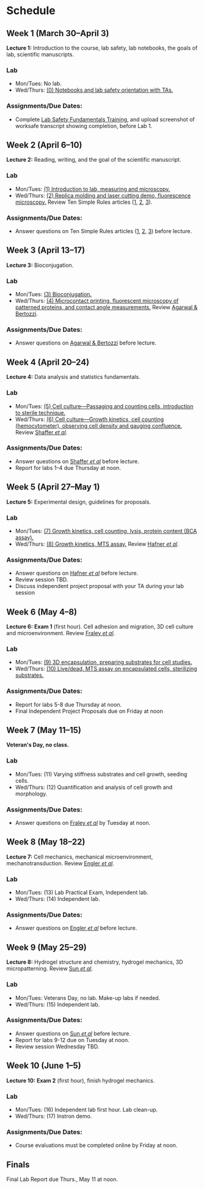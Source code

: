 # Schedule

## Week 1 (March 30–April 3)

**Lecture 1:** Introduction to the course, lab safety, lab notebooks, the goals of lab, scientific manuscripts.

### Lab

- Mon/Tues: No lab.
- Wed/Thurs: [(0) Notebooks and lab safety orientation with TAs.](lab0.html)

### Assignments/Due Dates:

- Complete [Lab Safety Fundamentals Training](https://worksafe.ucla.edu/), and upload screenshot of worksafe transcript showing completion, before Lab 1.

## Week 2 (April 6–10)

**Lecture 2:** Reading, writing, and the goal of the scientific manuscript.

### Lab

- Mon/Tues: [(1) Introduction to lab, measuring and microscopy.](lab1.html)
- Wed/Thurs: [(2) Replica molding and laser cutting demo, fluorescence microscopy.](lab2.html) Review Ten Simple Rules articles ([1](https://journals.plos.org/ploscompbiol/article?id=10.1371/journal.pcbi.1005619), [2](https://journals.plos.org/ploscompbiol/article?id=10.1371/journal.pcbi.1003453), [3](https://journals.plos.org/ploscompbiol/article?id=10.1371/journal.pcbi.1003833)).

### Assignments/Due Dates:

- Answer questions on Ten Simple Rules articles ([1](https://journals.plos.org/ploscompbiol/article?id=10.1371/journal.pcbi.1005619), [2](https://journals.plos.org/ploscompbiol/article?id=10.1371/journal.pcbi.1003453), [3](https://journals.plos.org/ploscompbiol/article?id=10.1371/journal.pcbi.1003833)) before lecture.

## Week 3 (April 13–17)

**Lecture 3:** Bioconjugation.

### Lab

- Mon/Tues: [(3) Bioconjugation.](lab3.html)
- Wed/Thurs: [(4) Microcontact printing, fluorescent microscopy of patterned proteins, and contact angle measurements.](lab4.html) Review [Agarwal & Bertozzi](https://pubs.acs.org/doi/abs/10.1021/bc5004982).

### Assignments/Due Dates:

- Answer questions on [Agarwal & Bertozzi](https://pubs.acs.org/doi/abs/10.1021/bc5004982) before lecture.

## Week 4 (April 20–24)

**Lecture 4:** Data analysis and statistics fundamentals.

### Lab

- Mon/Tues: [(5) Cell culture—Passaging and counting cells, introduction to sterile technique.](lab5.html)
- Wed/Thurs: [(6) Cell culture—Growth kinetics, cell counting (hemocytometer), observing cell density and gauging confluence.](lab6.html) Review [Shaffer *et al*](https://www.nature.com/articles/nature22794).

### Assignments/Due Dates:

- Answer questions on [Shaffer *et al*](https://www.nature.com/articles/nature22794) before lecture.
- Report for labs 1–4 due Thursday at noon.

## Week 5 (April 27–May 1)

**Lecture 5:** Experimental design, guidelines for proposals.

### Lab

- Mon/Tues: [(7) Growth kinetics, cell counting, lysis, protein content (BCA assay).](lab7.html)
- Wed/Thurs: [(8) Growth kinetics, MTS assay.](lab8.html) Review [Hafner *et al*](https://www.nature.com/articles/nmeth.3853).

### Assignments/Due Dates:

- Answer questions on [Hafner *et al*](https://www.nature.com/articles/nmeth.3853) before lecture.
- Review session TBD.
- Discuss independent project proposal with your TA during your lab session

## Week 6 (May 4–8)

**Lecture 6:** **Exam 1** (first hour). Cell adhesion and migration, 3D cell culture and microenvironment. Review [Fraley *et al*](https://www.nature.com/articles/ncb2062).

### Lab

- Mon/Tues: [(9) 3D encapsulation, preparing substrates for cell studies.](lab9.html)
- Wed/Thurs: [(10) Live/dead, MTS assay on encapsulated cells, sterilizing substrates.](labA.html)

### Assignments/Due Dates:

- Report for labs 5-8 due Thursday at noon.
- Final Independent Project Proposals due on Friday at noon

## Week 7 (May 11–15)

**Veteran's Day, no class.**

### Lab

- Mon/Tues: (11) Varying stiffness substrates and cell growth, seeding cells.
- Wed/Thurs: (12) Quantification and analysis of cell growth and morphology.

### Assignments/Due Dates:

- Answer questions on [Fraley *et al*](https://www.nature.com/articles/ncb2062) by Tuesday at noon.

## Week 8 (May 18–22)

**Lecture 7:** Cell mechanics, mechanical microenvironment, mechanotransduction. Review [Engler *et al*](https://doi.org/10.1016/j.cell.2006.06.044).

### Lab

- Mon/Tues: (13) Lab Practical Exam, Independent lab.
- Wed/Thurs: (14) Independent lab.

### Assignments/Due Dates:

- Answer questions on [Engler *et al*](https://doi.org/10.1016/j.cell.2006.06.044) before lecture.

## Week 9 (May 25–29)

**Lecture 8:** Hydrogel structure and chemistry, hydrogel mechanics, 3D micropatterning. Review [Sun *et al*](https://www.nature.com/articles/nature11409).

### Lab

- Mon/Tues: Veterans Day, no lab. Make-up labs if needed.
- Wed/Thurs: (15) Independent lab.

### Assignments/Due Dates:

- Answer questions on [Sun *et al*](https://www.nature.com/articles/nature11409) before lecture.
- Report for labs 9-12 due on Tuesday at noon.
- Review session Wednesday TBD.

## Week 10 (June 1–5)

**Lecture 10:** **Exam 2** (first hour), finish hydrogel mechanics.

### Lab

- Mon/Tues: (16) Independent lab first hour. Lab clean-up.
- Wed/Thurs: (17) Instron demo.

### Assignments/Due Dates:

- Course evaluations must be completed online by Friday at noon.

## Finals

Final Lab Report due Thurs., May 11 at noon.
